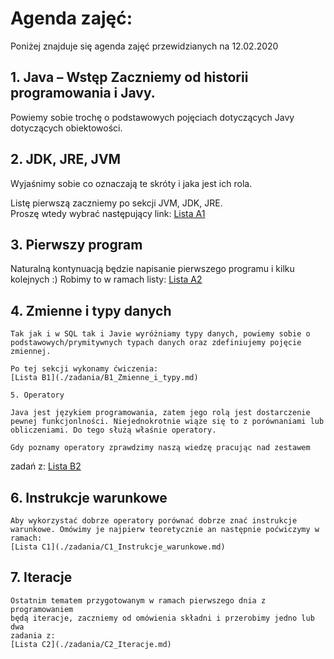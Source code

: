 # Agenda zajęć:

Poniżej znajduje się agenda zajęć przewidzianych na 12.02.2020
##  1. Java – Wstęp   Zaczniemy od historii programowania i Javy.
   Powiemy sobie trochę o podstawowych pojęciach dotyczących Javy
   dotyczących obiektowości.

##  2. JDK, JRE, JVM
   Wyjaśnimy sobie co oznaczają te skróty i jaka jest ich rola.

   Listę pierwszą zaczniemy po sekcji JVM, JDK, JRE.  
   Proszę wtedy wybrać następujący link:
   [Lista A1](./zadania/A1_Konfiguracja_srodowiska.markdown)

##  3. Pierwszy program
   Naturalną kontynuacją będzie napisanie pierwszego programu i kilku kolejnych :)
   Robimy to w ramach listy:
   [Lista A2](./zadania/A2_Pierwsze_programy.markdown)

##  4. Zmienne i typy danych
    Tak jak i w SQL tak i Javie wyróżniamy typy danych, powiemy sobie o  
    podstawowych/prymitywnych typach danych oraz zdefiniujemy pojęcie zmiennej.

    Po tej sekcji wykonamy ćwiczenia:
    [Lista B1](./zadania/B1_Zmienne_i_typy.md)

    5. Operatory

    Java jest językiem programowania, zatem jego rolą jest dostarczenie
    pewnej funkcjonlności. Niejednokrotnie wiąże się to z porównaniami lub 
    obliczeniami. Do tego służą właśnie operatory.

    Gdy poznamy operatory zprawdzimy naszą wiedzę pracując nad zestawem
   zadań z:
   [Lista B2](./zadania/B2_operatory.md)

##  6. Instrukcje warunkowe
    Aby wykorzystać dobrze operatory porównać dobrze znać instrukcje
    warunkowe. Omówimy je najpierw teoretycznie an następnie poćwiczymy w
    ramach:
    [Lista C1](./zadania/C1_Instrukcje_warunkowe.md)

##  7. Iteracje
    Ostatnim tematem przygotowanym w ramach pierwszego dnia z programowaniem
    będą iteracje, zaczniemy od omówienia składni i przerobimy jedno lub dwa
    zadania z:
    [Lista C2](./zadania/C2_Iteracje.md)